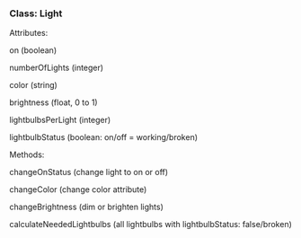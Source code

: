 ### Class: Light

Attributes:

on (boolean)

numberOfLights (integer)

color (string)

brightness (float, 0 to 1)

lightbulbsPerLight (integer)

lightbulbStatus (boolean: on/off = working/broken)


Methods:

changeOnStatus (change light to on or off)

changeColor (change color attribute)

changeBrightness (dim or brighten lights)

calculateNeededLightbulbs (all lightbulbs with lightbulbStatus: false/broken)
